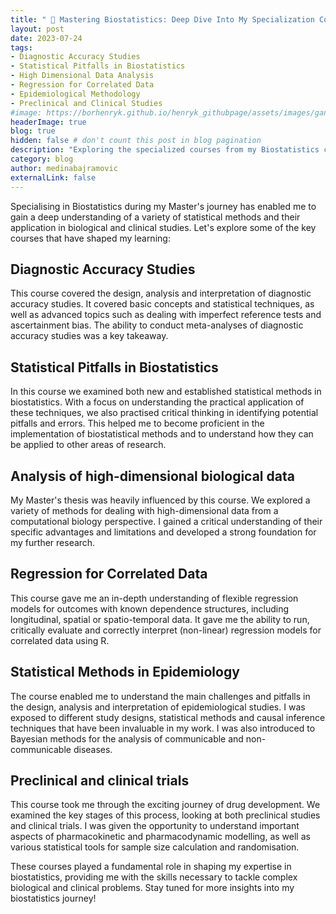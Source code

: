 ```yaml
---
title: " 🚀 Mastering Biostatistics: Deep Dive Into My Specialization Courses"
layout: post
date: 2023-07-24
tags: 
- Diagnostic Accuracy Studies
- Statistical Pitfalls in Biostatistics
- High Dimensional Data Analysis
- Regression for Correlated Data
- Epidemiological Methodology
- Preclinical and Clinical Studies
#image: https://borhenryk.github.io/henryk_githubpage/assets/images/gan.png
headerImage: true
blog: true
hidden: false # don't count this post in blog pagination
description: "Exploring the specialized courses from my Biostatistics curriculum that shaped my expertise in analyzing biological data and epidemiological studies."
category: blog
author: medinabajramovic
externalLink: false
---
```


Specialising in Biostatistics during my Master's journey has enabled me to gain a deep understanding of a variety of statistical methods and their application in biological and clinical studies. Let's explore some of the key courses that have shaped my learning:

## Diagnostic Accuracy Studies

This course covered the design, analysis and interpretation of diagnostic accuracy studies. It covered basic concepts and statistical techniques, as well as advanced topics such as dealing with imperfect reference tests and ascertainment bias. The ability to conduct meta-analyses of diagnostic accuracy studies was a key takeaway.

## Statistical Pitfalls in Biostatistics
In this course we examined both new and established statistical methods in biostatistics. With a focus on understanding the practical application of these techniques, we also practised critical thinking in identifying potential pitfalls and errors. This helped me to become proficient in the implementation of biostatistical methods and to understand how they can be applied to other areas of research.

## Analysis of high-dimensional biological data

My Master's thesis was heavily influenced by this course. We explored a variety of methods for dealing with high-dimensional data from a computational biology perspective. I gained a critical understanding of their specific advantages and limitations and developed a strong foundation for my further research. 

## Regression for Correlated Data

This course gave me an in-depth understanding of flexible regression models for outcomes with known dependence structures, including longitudinal, spatial or spatio-temporal data. It gave me the ability to run, critically evaluate and correctly interpret (non-linear) regression models for correlated data using R.

## Statistical Methods in Epidemiology 

The course enabled me to understand the main challenges and pitfalls in the design, analysis and interpretation of epidemiological studies. I was exposed to different study designs, statistical methods and causal inference techniques that have been invaluable in my work. I was also introduced to Bayesian methods for the analysis of communicable and non-communicable diseases.

## Preclinical and clinical trials

This course took me through the exciting journey of drug development. We examined the key stages of this process, looking at both preclinical studies and clinical trials. I was given the opportunity to understand important aspects of pharmacokinetic and pharmacodynamic modelling, as well as various statistical tools for sample size calculation and randomisation. 

These courses played a fundamental role in shaping my expertise in biostatistics, providing me with the skills necessary to tackle complex biological and clinical problems. Stay tuned for more insights into my biostatistics journey!